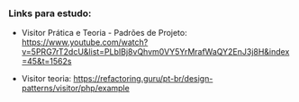 ### Links para estudo:
- Visitor Prática e Teoria - Padrões de Projeto: https://www.youtube.com/watch?v=5PRG7rT2dcU&list=PLbIBj8vQhvm0VY5YrMrafWaQY2EnJ3j8H&index=45&t=1562s

- Visitor teoria: https://refactoring.guru/pt-br/design-patterns/visitor/php/example